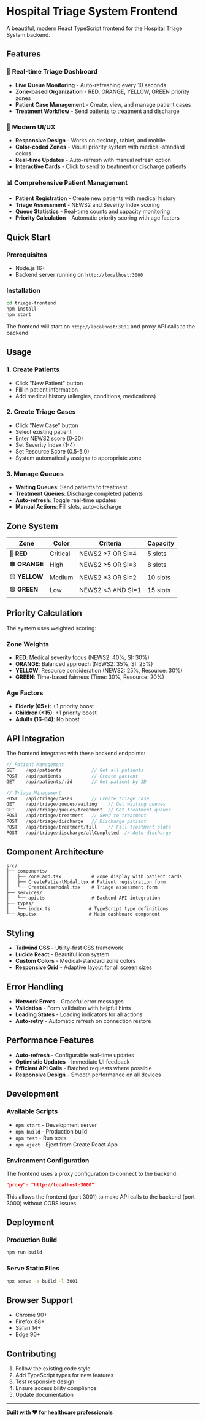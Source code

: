 # Hospital Triage System Frontend

A beautiful, modern React TypeScript frontend for the Hospital Triage System backend.

## Features

### 🏥 **Real-time Triage Dashboard**

- **Live Queue Monitoring** - Auto-refreshing every 10 seconds
- **Zone-based Organization** - RED, ORANGE, YELLOW, GREEN priority zones
- **Patient Case Management** - Create, view, and manage patient cases
- **Treatment Workflow** - Send patients to treatment and discharge

### 🎨 **Modern UI/UX**

- **Responsive Design** - Works on desktop, tablet, and mobile
- **Color-coded Zones** - Visual priority system with medical-standard colors
- **Real-time Updates** - Auto-refresh with manual refresh option
- **Interactive Cards** - Click to send to treatment or discharge patients

### 📊 **Comprehensive Patient Management**

- **Patient Registration** - Create new patients with medical history
- **Triage Assessment** - NEWS2 and Severity Index scoring
- **Queue Statistics** - Real-time counts and capacity monitoring
- **Priority Calculation** - Automatic priority scoring with age factors

## Quick Start

### Prerequisites

- Node.js 16+
- Backend server running on `http://localhost:3000`

### Installation

```bash
cd triage-frontend
npm install
npm start
```

The frontend will start on `http://localhost:3001` and proxy API calls to the backend.

## Usage

### 1. **Create Patients**

- Click "New Patient" button
- Fill in patient information
- Add medical history (allergies, conditions, medications)

### 2. **Create Triage Cases**

- Click "New Case" button
- Select existing patient
- Enter NEWS2 score (0-20)
- Set Severity Index (1-4)
- Set Resource Score (0.5-5.0)
- System automatically assigns to appropriate zone

### 3. **Manage Queues**

- **Waiting Queues**: Send patients to treatment
- **Treatment Queues**: Discharge completed patients
- **Auto-refresh**: Toggle real-time updates
- **Manual Actions**: Fill slots, auto-discharge

## Zone System

| Zone          | Color    | Criteria          | Capacity |
| ------------- | -------- | ----------------- | -------- |
| 🔴 **RED**    | Critical | NEWS2 ≥7 OR SI=4  | 5 slots  |
| 🟠 **ORANGE** | High     | NEWS2 ≥5 OR SI=3  | 8 slots  |
| 🟡 **YELLOW** | Medium   | NEWS2 ≥3 OR SI=2  | 10 slots |
| 🟢 **GREEN**  | Low      | NEWS2 <3 AND SI=1 | 15 slots |

## Priority Calculation

The system uses weighted scoring:

### Zone Weights

- **RED**: Medical severity focus (NEWS2: 40%, SI: 30%)
- **ORANGE**: Balanced approach (NEWS2: 35%, SI: 25%)
- **YELLOW**: Resource consideration (NEWS2: 25%, Resource: 30%)
- **GREEN**: Time-based fairness (Time: 30%, Resource: 20%)

### Age Factors

- **Elderly (65+)**: +1 priority boost
- **Children (≤15)**: +1 priority boost
- **Adults (16-64)**: No boost

## API Integration

The frontend integrates with these backend endpoints:

```typescript
// Patient Management
GET    /api/patients           // Get all patients
POST   /api/patients           // Create patient
GET    /api/patients/:id       // Get patient by ID

// Triage Management
POST   /api/triage/cases       // Create triage case
GET    /api/triage/queues/waiting    // Get waiting queues
GET    /api/triage/queues/treatment  // Get treatment queues
POST   /api/triage/treatment   // Send to treatment
POST   /api/triage/discharge   // Discharge patient
POST   /api/triage/treatment/fill    // Fill treatment slots
POST   /api/triage/discharge/allCompleted  // Auto-discharge
```

## Component Architecture

```
src/
├── components/
│   ├── ZoneCard.tsx           # Zone display with patient cards
│   ├── CreatePatientModal.tsx # Patient registration form
│   └── CreateCaseModal.tsx    # Triage assessment form
├── services/
│   └── api.ts                 # Backend API integration
├── types/
│   └── index.ts              # TypeScript type definitions
└── App.tsx                   # Main dashboard component
```

## Styling

- **Tailwind CSS** - Utility-first CSS framework
- **Lucide React** - Beautiful icon system
- **Custom Colors** - Medical-standard zone colors
- **Responsive Grid** - Adaptive layout for all screen sizes

## Error Handling

- **Network Errors** - Graceful error messages
- **Validation** - Form validation with helpful hints
- **Loading States** - Loading indicators for all actions
- **Auto-retry** - Automatic refresh on connection restore

## Performance Features

- **Auto-refresh** - Configurable real-time updates
- **Optimistic Updates** - Immediate UI feedback
- **Efficient API Calls** - Batched requests where possible
- **Responsive Design** - Smooth performance on all devices

## Development

### Available Scripts

- `npm start` - Development server
- `npm build` - Production build
- `npm test` - Run tests
- `npm eject` - Eject from Create React App

### Environment Configuration

The frontend uses a proxy configuration to connect to the backend:

```json
"proxy": "http://localhost:3000"
```

This allows the frontend (port 3001) to make API calls to the backend (port 3000) without CORS issues.

## Deployment

### Production Build

```bash
npm run build
```

### Serve Static Files

```bash
npx serve -s build -l 3001
```

## Browser Support

- Chrome 90+
- Firefox 88+
- Safari 14+
- Edge 90+

## Contributing

1. Follow the existing code style
2. Add TypeScript types for new features
3. Test responsive design
4. Ensure accessibility compliance
5. Update documentation

---

**Built with ❤️ for healthcare professionals**
